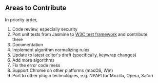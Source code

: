 Areas to Contribute
-------------------

In priority order,

1. Code review, especially security
2. Port unit tests from Jasmine to [W3C test framework](https://github.com/w3c/web-platform-tests) and contribute there
3. Documentation
4. Implement algorithm normalizing rules
5. Update to latest editor's draft (specifically, keywrap changes)
6. Add more algorithms
7. Fix the error code mess
8. Support Chrome on other platforms (macOS, Win)
9. Port to other plugin technologies, e.g. NPAPI for Mozilla, Opera, Safari
